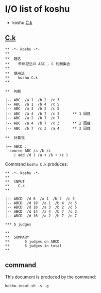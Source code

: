 # I/O list of koshu

- koshu  [C.k](#ck)



## [C.k](C.k)

```
** -*- koshu -*-
**
**  題名
**    甲州記法の ABC - C 判断集合
**
**  使用法
**    koshu C.k
**

**  判断

|-- ABC  /a 1  /b 2  /c 3
|-- ABC  /a 1  /b 4  /c 5
|-- ABC  /a 3  /b 2  /c 5
|-- ABC  /a 4  /b 7  /c 3      ** 1 回目
|-- ABC  /a 2  /b 7  /c 7
|-- ABC  /a 4  /b 7  /c 3      ** 2 回目
|-- ABC  /b 7  /c 3  /a 4      ** 3 回目

**  計算式

|== ABCD :
  source ABC /a /b /c
    | add /d ( /a + /b + /c )

```

Command `koshu C.k` produces:

```
** -*- koshu -*-
**
**  INPUT
**    C.k
**

|-- ABCD  /d 6  /a 1  /b 2  /c 3
|-- ABCD  /d 10  /a 1  /b 4  /c 5
|-- ABCD  /d 10  /a 3  /b 2  /c 5
|-- ABCD  /d 14  /a 4  /b 7  /c 3
|-- ABCD  /d 16  /a 2  /b 7  /c 7

*** 5 judges

**
**  SUMMARY
**       5 judges on ABCD
**       5 judges in total
**
```



## command

This document is produced by the command:

```
koshu-inout.sh -s -g
```
